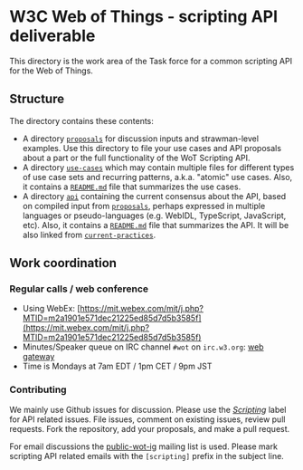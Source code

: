 # W3C Web of Things - scripting API deliverable

This directory is the work area of the Task force for a common scripting API for the Web of Things.

## Structure

The directory contains these contents:

* A directory [`proposals`](./proposals/) for discussion inputs and strawman-level examples. Use this directory to file your use cases and API proposals about a part or the full functionality of the WoT Scripting API.
* A directory [`use-cases`](./use-cases) which may contain multiple files for different types of use case sets and recurring patterns, a.k.a. "atomic" use cases. Also, it contains a [`README.md`](./use-cases/README.md) file that summarizes the use cases.
* A directory [`api`](./api) containing the current consensus about the API, based on compiled input from [`proposals`](./proposals/), perhaps expressed in multiple languages or pseudo-languages (e.g. WebIDL, TypeScript, JavaScript, etc). Also, it contains a [`README.md`](./api/README.md) file that summarizes the API. It will be also linked from [`current-practices`](../current-practices).

## Work coordination

### Regular calls / web conference

* Using WebEx: [https://mit.webex.com/mit/j.php?MTID=m2a1901e571dec21225ed85d7d5b3585f](https://mit.webex.com/mit/j.php?MTID=m2a1901e571dec21225ed85d7d5b3585f)
* Minutes/Speaker queue on IRC channel ``#wot``  on ``irc.w3.org``: [web gateway](http://irc.w3.org/?channels=wot)
* Time is Mondays at 7am EDT / 1pm CET / 9pm JST

### Contributing

We mainly use Github issues for discussion. Please use the [*Scripting*](https://github.com/w3c/wot/issues?q=is%3Aissue+is%3Aopen+label%3AScripting) label for API related issues. File issues, comment on existing issues, review pull requests. Fork the repository, add your proposals, and make a pull request.

For email discussions the [public-wot-ig](http://lists.w3.org/Archives/Public/public-wot-ig/) mailing list is used. Please mark scripting API related emails with the `[scripting]` prefix in the subject line.
